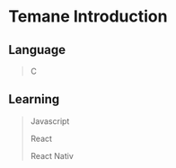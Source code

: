# **Temane Introduction**

## **Language**
> C

## **Learning**
> Javascript
> 
> React
> 
> React Nativ 
